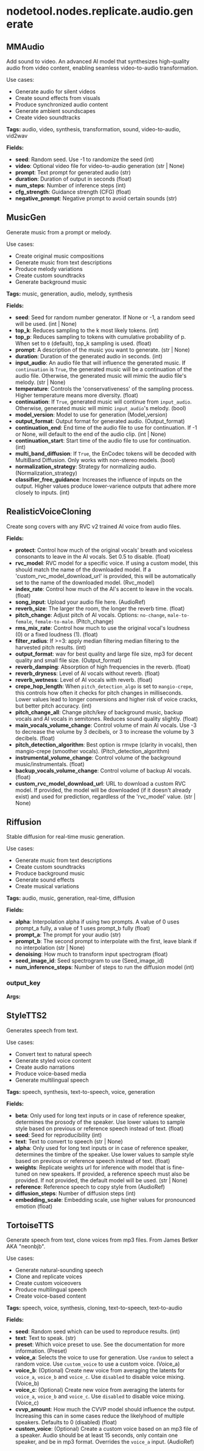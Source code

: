 # nodetool.nodes.replicate.audio.generate

## MMAudio

Add sound to video. An advanced AI model that synthesizes high-quality audio from video content, enabling seamless video-to-audio transformation.

Use cases:
- Generate audio for silent videos
- Create sound effects from visuals
- Produce synchronized audio content
- Generate ambient soundscapes
- Create video soundtracks

**Tags:** audio, video, synthesis, transformation, sound, video-to-audio, vid2wav

**Fields:**
- **seed**: Random seed. Use -1 to randomize the seed (int)
- **video**: Optional video file for video-to-audio generation (str | None)
- **prompt**: Text prompt for generated audio (str)
- **duration**: Duration of output in seconds (float)
- **num_steps**: Number of inference steps (int)
- **cfg_strength**: Guidance strength (CFG) (float)
- **negative_prompt**: Negative prompt to avoid certain sounds (str)


## MusicGen

Generate music from a prompt or melody.

Use cases:
- Create original music compositions
- Generate music from text descriptions
- Produce melody variations
- Create custom soundtracks
- Generate background music

**Tags:** music, generation, audio, melody, synthesis

**Fields:**
- **seed**: Seed for random number generator. If None or -1, a random seed will be used. (int | None)
- **top_k**: Reduces sampling to the k most likely tokens. (int)
- **top_p**: Reduces sampling to tokens with cumulative probability of p. When set to  `0` (default), top_k sampling is used. (float)
- **prompt**: A description of the music you want to generate. (str | None)
- **duration**: Duration of the generated audio in seconds. (int)
- **input_audio**: An audio file that will influence the generated music. If `continuation` is `True`, the generated music will be a continuation of the audio file. Otherwise, the generated music will mimic the audio file's melody. (str | None)
- **temperature**: Controls the 'conservativeness' of the sampling process. Higher temperature means more diversity. (float)
- **continuation**: If `True`, generated music will continue from `input_audio`. Otherwise, generated music will mimic `input_audio`'s melody. (bool)
- **model_version**: Model to use for generation (Model_version)
- **output_format**: Output format for generated audio. (Output_format)
- **continuation_end**: End time of the audio file to use for continuation. If -1 or None, will default to the end of the audio clip. (int | None)
- **continuation_start**: Start time of the audio file to use for continuation. (int)
- **multi_band_diffusion**: If `True`, the EnCodec tokens will be decoded with MultiBand Diffusion. Only works with non-stereo models. (bool)
- **normalization_strategy**: Strategy for normalizing audio. (Normalization_strategy)
- **classifier_free_guidance**: Increases the influence of inputs on the output. Higher values produce lower-varience outputs that adhere more closely to inputs. (int)


## RealisticVoiceCloning

Create song covers with any RVC v2 trained AI voice from audio files.

**Fields:**
- **protect**: Control how much of the original vocals' breath and voiceless consonants to leave in the AI vocals. Set 0.5 to disable. (float)
- **rvc_model**: RVC model for a specific voice. If using a custom model, this should match the name of the downloaded model. If a 'custom_rvc_model_download_url' is provided, this will be automatically set to the name of the downloaded model. (Rvc_model)
- **index_rate**: Control how much of the AI's accent to leave in the vocals. (float)
- **song_input**: Upload your audio file here. (AudioRef)
- **reverb_size**: The larger the room, the longer the reverb time. (float)
- **pitch_change**: Adjust pitch of AI vocals. Options: `no-change`, `male-to-female`, `female-to-male`. (Pitch_change)
- **rms_mix_rate**: Control how much to use the original vocal's loudness (0) or a fixed loudness (1). (float)
- **filter_radius**: If >=3: apply median filtering median filtering to the harvested pitch results. (int)
- **output_format**: wav for best quality and large file size, mp3 for decent quality and small file size. (Output_format)
- **reverb_damping**: Absorption of high frequencies in the reverb. (float)
- **reverb_dryness**: Level of AI vocals without reverb. (float)
- **reverb_wetness**: Level of AI vocals with reverb. (float)
- **crepe_hop_length**: When `pitch_detection_algo` is set to `mangio-crepe`, this controls how often it checks for pitch changes in milliseconds. Lower values lead to longer conversions and higher risk of voice cracks, but better pitch accuracy. (int)
- **pitch_change_all**: Change pitch/key of background music, backup vocals and AI vocals in semitones. Reduces sound quality slightly. (float)
- **main_vocals_volume_change**: Control volume of main AI vocals. Use -3 to decrease the volume by 3 decibels, or 3 to increase the volume by 3 decibels. (float)
- **pitch_detection_algorithm**: Best option is rmvpe (clarity in vocals), then mangio-crepe (smoother vocals). (Pitch_detection_algorithm)
- **instrumental_volume_change**: Control volume of the background music/instrumentals. (float)
- **backup_vocals_volume_change**: Control volume of backup AI vocals. (float)
- **custom_rvc_model_download_url**: URL to download a custom RVC model. If provided, the model will be downloaded (if it doesn't already exist) and used for prediction, regardless of the 'rvc_model' value. (str | None)


## Riffusion

Stable diffusion for real-time music generation.

Use cases:
- Generate music from text descriptions
- Create custom soundtracks
- Produce background music
- Generate sound effects
- Create musical variations

**Tags:** audio, music, generation, real-time, diffusion

**Fields:**
- **alpha**: Interpolation alpha if using two prompts. A value of 0 uses prompt_a fully, a value of 1 uses prompt_b fully (float)
- **prompt_a**: The prompt for your audio (str)
- **prompt_b**: The second prompt to interpolate with the first, leave blank if no interpolation (str | None)
- **denoising**: How much to transform input spectrogram (float)
- **seed_image_id**: Seed spectrogram to use (Seed_image_id)
- **num_inference_steps**: Number of steps to run the diffusion model (int)

### output_key

**Args:**


## StyleTTS2

Generates speech from text.

Use cases:
- Convert text to natural speech
- Generate styled voice content
- Create audio narrations
- Produce voice-based media
- Generate multilingual speech

**Tags:** speech, synthesis, text-to-speech, voice, generation

**Fields:**
- **beta**: Only used for long text inputs or in case of reference speaker, determines the prosody of the speaker. Use lower values to sample style based on previous or reference speech instead of text. (float)
- **seed**: Seed for reproducibility (int)
- **text**: Text to convert to speech (str | None)
- **alpha**: Only used for long text inputs or in case of reference speaker, determines the timbre of the speaker. Use lower values to sample style based on previous or reference speech instead of text. (float)
- **weights**: Replicate weights url for inference with model that is fine-tuned on new speakers. If provided, a reference speech must also be provided. If not provided, the default model will be used. (str | None)
- **reference**: Reference speech to copy style from (AudioRef)
- **diffusion_steps**: Number of diffusion steps (int)
- **embedding_scale**: Embedding scale, use higher values for pronounced emotion (float)


## TortoiseTTS

Generate speech from text, clone voices from mp3 files. From James Betker AKA "neonbjb".

Use cases:
- Generate natural-sounding speech
- Clone and replicate voices
- Create custom voiceovers
- Produce multilingual speech
- Create voice-based content

**Tags:** speech, voice, synthesis, cloning, text-to-speech, text-to-audio

**Fields:**
- **seed**: Random seed which can be used to reproduce results. (int)
- **text**: Text to speak. (str)
- **preset**: Which voice preset to use. See the documentation for more information. (Preset)
- **voice_a**: Selects the voice to use for generation. Use `random` to select a random voice. Use `custom_voice` to use a custom voice. (Voice_a)
- **voice_b**: (Optional) Create new voice from averaging the latents for `voice_a`, `voice_b` and `voice_c`. Use `disabled` to disable voice mixing. (Voice_b)
- **voice_c**: (Optional) Create new voice from averaging the latents for `voice_a`, `voice_b` and `voice_c`. Use `disabled` to disable voice mixing. (Voice_c)
- **cvvp_amount**: How much the CVVP model should influence the output. Increasing this can in some cases reduce the likelyhood of multiple speakers. Defaults to 0 (disabled) (float)
- **custom_voice**: (Optional) Create a custom voice based on an mp3 file of a speaker. Audio should be at least 15 seconds, only contain one speaker, and be in mp3 format. Overrides the `voice_a` input. (AudioRef)


